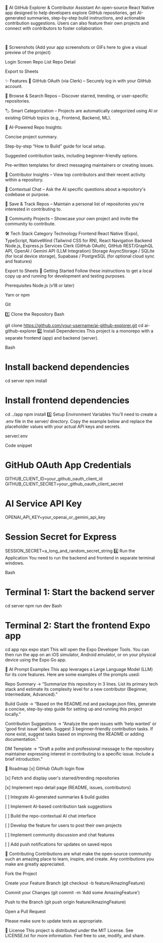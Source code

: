🤖 AI GitHub Explorer & Contributor Assistant
An open-source React Native app designed to help developers explore GitHub repositories, get AI-generated summaries, step-by-step build instructions, and actionable contribution suggestions. Users can also feature their own projects and connect with contributors to foster collaboration.

<br/>

📸 Screenshots
(Add your app screenshots or GIFs here to give a visual preview of the project)

Login Screen	Repo List	Repo Detail

Export to Sheets
<br/>

✨ Features
🔑 GitHub OAuth (via Clerk) – Securely log in with your GitHub account.

📂 Browse & Search Repos – Discover starred, trending, or user-specific repositories.

🏷️ Smart Categorization – Projects are automatically categorized using AI or existing GitHub topics (e.g., Frontend, Backend, ML).

📜 AI-Powered Repo Insights:

Concise project summary.

Step-by-step “How to Build” guide for local setup.

Suggested contribution tasks, including beginner-friendly options.

Pre-written templates for direct messaging maintainers or creating issues.

👥 Contributor Insights – View top contributors and their recent activity within a repository.

💬 Contextual Chat – Ask the AI specific questions about a repository's codebase or purpose.

📌 Save & Track Repos – Maintain a personal list of repositories you're interested in contributing to.

🚀 Community Projects – Showcase your own project and invite the community to contribute.

🛠️ Tech Stack
Category	Technology
Frontend	React Native (Expo), TypeScript, NativeWind (Tailwind CSS for RN), React Navigation
Backend	Node.js, Express.js
Services	Clerk (GitHub OAuth), GitHub REST/GraphQL API, OpenAI / Gemini API (LLM Integration)
Storage	AsyncStorage / SQLite (for local device storage), Supabase / PostgreSQL (for optional cloud sync and features)

Export to Sheets
🚀 Getting Started
Follow these instructions to get a local copy up and running for development and testing purposes.

Prerequisites
Node.js (v18 or later)

Yarn or npm

Git

1️⃣ Clone the Repository
Bash

git clone https://github.com/your-username/ai-github-explorer.git
cd ai-github-explorer
2️⃣ Install Dependencies
This project is a monorepo with a separate frontend (app) and backend (server).

Bash

# Install backend dependencies
cd server
npm install

# Install frontend dependencies
cd ../app
npm install
3️⃣ Setup Environment Variables
You'll need to create a .env file in the server/ directory. Copy the example below and replace the placeholder values with your actual API keys and secrets.

server/.env

Code snippet

# GitHub OAuth App Credentials
GITHUB_CLIENT_ID=your_github_oauth_client_id
GITHUB_CLIENT_SECRET=your_github_oauth_client_secret

# AI Service API Key
OPENAI_API_KEY=your_openai_or_gemini_api_key

# Session Secret for Express
SESSION_SECRET=a_long_and_random_secret_string
4️⃣ Run the Application
You need to run the backend and frontend in separate terminal windows.

Bash

# Terminal 1: Start the backend server
cd server
npm run dev
Bash

# Terminal 2: Start the frontend Expo app
cd app
npx expo start
This will open the Expo Developer Tools. You can then run the app on an iOS simulator, Android emulator, or on your physical device using the Expo Go app.

🧠 AI Prompt Examples
This app leverages a Large Language Model (LLM) for its core features. Here are some examples of the prompts used:

Repo Summary → “Summarize this repository in 3 lines. List its primary tech stack and estimate its complexity level for a new contributor (Beginner, Intermediate, Advanced).”

Build Guide → “Based on the README.md and package.json files, generate a concise, step-by-step guide for setting up and running this project locally.”

Contribution Suggestions → “Analyze the open issues with 'help wanted' or 'good first issue' labels. Suggest 3 beginner-friendly contribution tasks. If none exist, suggest tasks based on improving the README or adding documentation.”

DM Template → “Draft a polite and professional message to the repository maintainer expressing interest in contributing to a specific issue. Include a brief introduction.”

📌 Roadmap
[x] GitHub OAuth login flow

[x] Fetch and display user's starred/trending repositories

[x] Implement repo detail page (README, issues, contributors)

[ ] Integrate AI-generated summaries & build guides

[ ] Implement AI-based contribution task suggestions

[ ] Build the repo-contextual AI chat interface

[ ] Develop the feature for users to post their own projects

[ ] Implement community discussion and chat features

[ ] Add push notifications for updates on saved repos

🤝 Contributing
Contributions are what make the open-source community such an amazing place to learn, inspire, and create. Any contributions you make are greatly appreciated.

Fork the Project

Create your Feature Branch (git checkout -b feature/AmazingFeature)

Commit your Changes (git commit -m 'Add some AmazingFeature')

Push to the Branch (git push origin feature/AmazingFeature)

Open a Pull Request

Please make sure to update tests as appropriate.

📄 License
This project is distributed under the MIT License. See LICENSE.txt for more information. Feel free to use, modify, and share.
